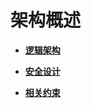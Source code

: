 # 架构概述<a name="ZH-CN_TOPIC_0000002293119525"></a>

-   **[逻辑架构](逻辑架构.md)**  

-   **[安全设计](安全设计-GaussMater.md)**  

-   **[相关约束](相关约束.md)**  

